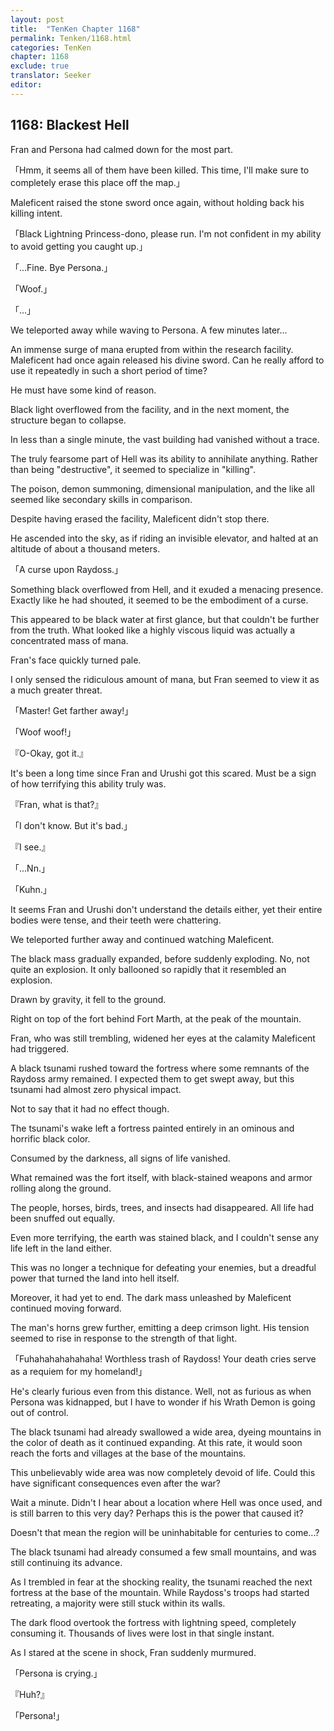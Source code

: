 ```yaml
---
layout: post
title:  "TenKen Chapter 1168"
permalink: Tenken/1168.html
categories: TenKen
chapter: 1168
exclude: true
translator: Seeker
editor: 
---
```

<h2>1168: Blackest Hell</h2>

Fran and Persona had calmed down for the most part.

「Hmm, it seems all of them have been killed. This time, I'll make sure to completely erase this place off the map.」

Maleficent raised the stone sword once again, without holding back his killing intent.

「Black Lightning Princess-dono, please run. I'm not confident in my ability to avoid getting you caught up.」

「...Fine. Bye Persona.」

「Woof.」

「...」

We teleported away while waving to Persona. A few minutes later...

An immense surge of mana erupted from within the research facility. Maleficent had once again released his divine sword. Can he really afford to use it repeatedly in such a short period of time?

He must have some kind of reason.

Black light overflowed from the facility, and in the next moment, the structure began to collapse.

In less than a single minute, the vast building had vanished without a trace.

The truly fearsome part of Hell was its ability to annihilate anything. Rather than being "destructive", it seemed to specialize in "killing".

The poison, demon summoning, dimensional manipulation, and the like all seemed like secondary skills in comparison.

Despite having erased the facility, Maleficent didn't stop there.

He ascended into the sky, as if riding an invisible elevator, and halted at an altitude of about a thousand meters.

「A curse upon Raydoss.」

Something black overflowed from Hell, and it exuded a menacing presence. Exactly like he had shouted, it seemed to be the embodiment of a curse.

This appeared to be black water at first glance, but that couldn't be further from the truth. What looked like a highly viscous liquid was actually a concentrated mass of mana.

Fran's face quickly turned pale.

I only sensed the ridiculous amount of mana, but Fran seemed to view it as a much greater threat.

「Master! Get farther away!」

「Woof woof!」

『O-Okay, got it.』

It's been a long time since Fran and Urushi got this scared. Must be a sign of how terrifying this ability truly was.

『Fran, what is that?』

「I don't know. But it's bad.」

『I see.』

「...Nn.」

「Kuhn.」

It seems Fran and Urushi don't understand the details either, yet their entire bodies were tense, and their teeth were chattering.

We teleported further away and continued watching Maleficent.

The black mass gradually expanded, before suddenly exploding. No, not quite an explosion. It only ballooned so rapidly that it resembled an explosion.

Drawn by gravity, it fell to the ground.

Right on top of the fort behind Fort Marth, at the peak of the mountain.

Fran, who was still trembling, widened her eyes at the calamity Maleficent had triggered.

A black tsunami rushed toward the fortress where some remnants of the Raydoss army remained. I expected them to get swept away, but this tsunami had almost zero physical impact.

Not to say that it had no effect though.

The tsunami's wake left a fortress painted entirely in an ominous and horrific black color.

Consumed by the darkness, all signs of life vanished.

What remained was the fort itself, with black-stained weapons and armor rolling along the ground.

The people, horses, birds, trees, and insects had disappeared. All life had been snuffed out equally.

Even more terrifying, the earth was stained black, and I couldn't sense any life left in the land either.

This was no longer a technique for defeating your enemies, but a dreadful power that turned the land into hell itself.

Moreover, it had yet to end. The dark mass unleashed by Maleficent continued moving forward.

The man's horns grew further, emitting a deep crimson light. His tension seemed to rise in response to the strength of that light.

「Fuhahahahahahaha! Worthless trash of Raydoss! Your death cries serve as a requiem for my homeland!」

He's clearly furious even from this distance. Well, not as furious as when Persona was kidnapped, but I have to wonder if his Wrath Demon is going out of control.

The black tsunami had already swallowed a wide area, dyeing mountains in the color of death as it continued expanding. At this rate, it would soon reach the forts and villages at the base of the mountains.

This unbelievably wide area was now completely devoid of life. Could this have significant consequences even after the war?

Wait a minute. Didn't I hear about a location where Hell was once used, and is still barren to this very day? Perhaps this is the power that caused it?

Doesn't that mean the region will be uninhabitable for centuries to come...?

The black tsunami had already consumed a few small mountains, and was still continuing its advance.

As I trembled in fear at the shocking reality, the tsunami reached the next fortress at the base of the mountain. While Raydoss's troops had started retreating, a majority were still stuck within its walls.

The dark flood overtook the fortress with lightning speed, completely consuming it. Thousands of lives were lost in that single instant.

As I stared at the scene in shock, Fran suddenly murmured.

「Persona is crying.」

『Huh?』

「Persona!」



